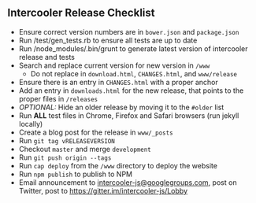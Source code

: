 ## Intercooler Release Checklist

* Ensure correct version numbers are in `bower.json` and `package.json`
* Run /test/gen_tests.rb to ensure all tests are up to date
* Run /node_modules/.bin/grunt to generate latest version of intercooler release and tests
* Search and replace current version for new version in `/www`
  * Do not replace in `download.html`, `CHANGES.html`, and `www/release`
* Ensure there is an entry in `CHANGES.html` with a proper anchor
* Add an entry in `downloads.html` for the new release, that points to the proper files in `/releases`
* _OPTIONAL:_ Hide an older release by moving it to the `#older` list
* Run **ALL** test files in Chrome, Firefox and Safari browsers (run jekyll locally)
* Create a blog post for the release in `www/_posts`
* Run `git tag vRELEASEVERSION`
* Checkout `master` and merge `development`
* Run `git push origin --tags`
* Run `cap deploy` from the `/www` directory to deploy the website
* Run `npm publish` to publish to NPM
* Email announcement to intercooler-js@googlegroups.com, post on Twitter, post to https://gitter.im/intercooler-js/Lobby 